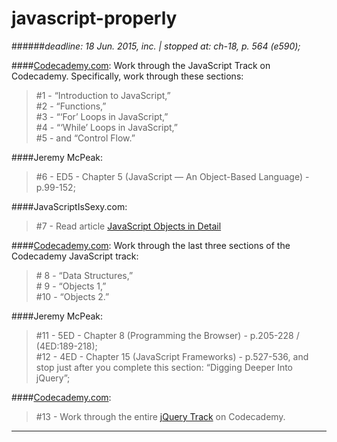 # javascript-properly

<!---
your comment goes here
and here

####Eric Freeman:
> 2015-06-07 start from: restart from the beggining;

####Jon Duckett:
> 2015-06-08 start from p.62 (e67);

####Jeremy McPeak:

-->
######_deadline: 18 Jun. 2015, inc. | stopped at: ch-18, p. 564 (e590);_<br>

####[Codecademy.com](http://codecademy.com/ "codecademy.com"):
Work through the JavaScript Track on Codecademy. Specifically, work through these sections:<br>
> \#1 - “Introduction to JavaScript,”<br>
\#2 - “Functions,”<br>
\#3 - “‘For’ Loops in JavaScript,”<br>
\#4 - “‘While’ Loops in JavaScript,”<br>
\#5 -  and “Control Flow.”


####Jeremy McPeak:
> \#6 - ED5 - Chapter 5 (JavaScript — An Object-Based Language) - p.99-152;<br>


####JavaScriptIsSexy.com:
> \#7 - Read article [JavaScript Objects in Detail](http://javascriptissexy.com/javascript-objects-in-detail/ "http://javascriptissexy.com/javascript-objects-in-detail/")


####[Codecademy.com](http://codecademy.com/ "codecademy.com"):
Work through the last three sections of the Codecademy JavaScript track:   <br>
> \# 8 - “Data Structures,”    <br>
\# 9 - “Objects 1,”          <br>
\#10 - “Objects 2.”          <br>


####Jeremy McPeak:
> \#11 - 5ED - Chapter 8 (Programming the Browser) - p.205-228 / (4ED:189-218);<br>
> \#12 - 4ED - Chapter 15 (JavaScript Frameworks) - p.527-536, and stop just after you complete this section: “Digging Deeper Into jQuery”;<br>


####[Codecademy.com](http://codecademy.com/ "codecademy.com"):
> \#13 - Work through the entire [jQuery Track](http://www.codecademy.com/tracks/jquery "http://www.codecademy.com/tracks/jquery") on Codecademy.


---


<!--
##Progress:

2015-06-13: 0; just README file edited
2015-06-12:
2015-06-11: ~10 pages of 'Beginning js';


 -->
